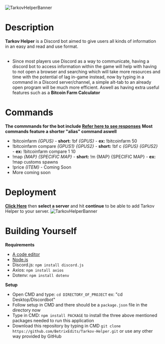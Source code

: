 
![TarkovHelperBanner](https://raw.githubusercontent.com/BetrixEdits/Tarkov-Helper/master/Assets/Media/Banner3000x1000.png?token=AMYPLRDPOYU7KCU3PFKQI3C77JL3W)

# Description
**Tarkov Helper** is a Discord bot aimed to give users all kinds of information in an easy and read and use format. <br /> <br />
 - Since most players use Discord as a way to communicate, having a discord bot to access information within the game will help with having to not open a browser and searching which will take more resources and time with the potential of lag in-game instead, now by typing in a command in a Discord server/channel, a simple alt-tab to an already open program will be much more efficient. Aswell as having extra useful features such as a **Bitcoin Farm Calculator**
 
 # Commands
 **The commmands for the bot include [Refer here to see responses](https://github.com/BetrixEdits/Tarkov-Helper/tree/master/Assets/Reponses)**
 **Most commands feature a shorter "alias" command aswell**
 - !bitcoinfarm *{GPUS}* - **short:** !bf *{GPUS}* - **ex:** !bitcoinfarm 50
 - !bitcoinfarm compare *{GPUS1} {GPUS2}* - **short:** !bf c *{GPUS} {GPUS2}* - **ex:** !bitcoinfarm compare 1 10
 - !map *{MAP} {SPECIFIC MAP}* - **short:** !m  {MAP} {SPECIFIC MAP} - **ex:** !map customs spawns
 - !price *{ITEM}* - Coming Soon
 - More coming soon

# Deployment
[**Click Here**](https://discord.com/oauth2/authorize?client_id=797600238449590334&scope=bot&permissions=511040) then **select a server** and hit **continue** to be able to add Tarkov Helper to your server.
![TarkovHelperBanner](https://github.com/BetrixEdits/Tarkov-Helper/blob/master/Assets/Media/DiscordBotConnection.png?raw=true)

# Building Yourself

**Requirements**
- [A code editor](https://code.visualstudio.com)
- [Node.js](https://nodejs.org/en/) 
- Discord.js: ```npm install discord.js```
- Axios: ```npm install axios```
- Dotenv: ```npm install dotenv```

**Setup**
- Open CMD and type: ```cd DIRECTORY_OF_PROJECT``` ex: "cd Desktop/Discordbot"
- Follow setup in CMD and there should be a ```package.json``` file in the directory now
- Type in CMD: ```npm install PACKAGE``` to install the three above mentioned packages needed to run this application
- Download this repository by typing in CMD ```git clone https://github.com/BetrixEdits/Tarkov-Helper.git``` or use any other way provided by GitHub